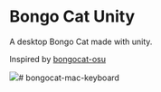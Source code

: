 # Bongo Cat Unity
A desktop Bongo Cat made with unity.

Inspired by [bongocat-osu](https://github.com/kuroni/bongocat-osu)

![](./docs/img/2022-2-17-2.gif)# bongocat-mac-keyboard
